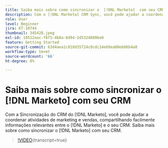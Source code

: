 ```yaml
---
title: Saiba mais sobre como sincronizar o  [!DNL Marketo]  com seu CRM
description: Com o [!DNL Marketo] CRM Sync, você pode ajudar a coordenar atividades de marketing e vendas, compartilhando facilmente informações relevantes entre o [!DNL Marketo] e seu CRM. Saiba mais sobre como sincronizar o  [!DNL Marketo]  com seu CRM.
role: User
level: Beginner
jira: KT-10744
thumbnail: 345428.jpeg
exl-id: 18512aac-f8f5-4b8a-8d94-2d5324089be0
feature: Getting Started
source-git-commit: 63d4aea1c818d35724c0cdc14e69ea00eb06b4a0
workflow-type: tm+mt
source-wordcount: '66'
ht-degree: 0%

---
```


# Saiba mais sobre como sincronizar o [!DNL Marketo] com seu CRM

Com a Sincronização do CRM do [!DNL Marketo], você pode ajudar a coordenar atividades de marketing e vendas, compartilhando facilmente informações relevantes entre o [!DNL Marketo] e o seu CRM. Saiba mais sobre como sincronizar o [!DNL Marketo] com seu CRM.

>[!VIDEO](https://video.tv.adobe.com/v/3412160/?quality=12&learn=on&captions=por_br){transcript=true}
